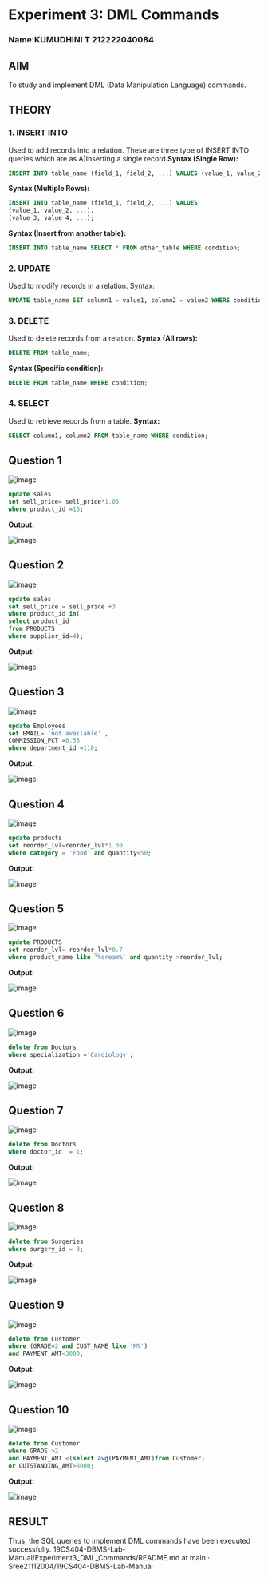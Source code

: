 
# Experiment 3: DML Commands
### Name:KUMUDHINI T 212222040084
## AIM
To study and implement DML (Data Manipulation Language) commands.

## THEORY

### 1. INSERT INTO
Used to add records into a relation.
These are three type of INSERT INTO queries which are as
A)Inserting a single record
**Syntax (Single Row):**
```sql
INSERT INTO table_name (field_1, field_2, ...) VALUES (value_1, value_2, ...);
```
**Syntax (Multiple Rows):**
```sql
INSERT INTO table_name (field_1, field_2, ...) VALUES
(value_1, value_2, ...),
(value_3, value_4, ...);
```
**Syntax (Insert from another table):**
```sql
INSERT INTO table_name SELECT * FROM other_table WHERE condition;
```
### 2. UPDATE
Used to modify records in a relation.
Syntax:
```sql
UPDATE table_name SET column1 = value1, column2 = value2 WHERE condition;
```
### 3. DELETE
Used to delete records from a relation.
**Syntax (All rows):**
```sql
DELETE FROM table_name;
```
**Syntax (Specific condition):**
```sql
DELETE FROM table_name WHERE condition;
```
### 4. SELECT
Used to retrieve records from a table.
**Syntax:**
```sql
SELECT column1, column2 FROM table_name WHERE condition;
```
**Question 1**
--
![image](https://github.com/user-attachments/assets/9da6c96f-36f1-4a16-8a7c-5e000d72108d)


```sql
update sales
set sell_price= sell_price*1.05
where product_id =15;
```

**Output:**

![image](https://github.com/user-attachments/assets/838735b2-7bf2-4fab-bb94-4838724fef55)


**Question 2**
---
![image](https://github.com/user-attachments/assets/76c26221-47fd-45e8-9617-b857f615b360)


```sql
update sales
set sell_price = sell_price +3
where product_id in(
select product_id
from PRODUCTS
where supplier_id=4);
```

**Output:**

![image](https://github.com/user-attachments/assets/fd6d6d2d-8a7b-4b90-a051-4b991399e8e1)


**Question 3**
---
![image](https://github.com/user-attachments/assets/14d2ab3f-4b29-41b0-b12d-d31bdd8fd1e1)


```sql
update Employees
set EMAIL= 'not available' ,
COMMISSION_PCT =0.55
where department_id =110;
```

**Output:**

![image](https://github.com/user-attachments/assets/cb74d6b3-7573-44b1-a5e7-8cbe489e64f1)


**Question 4**
---
![image](https://github.com/user-attachments/assets/75754ae7-fe7d-4980-8b26-0f87f2bf42a2)


```sql
update products
set reorder_lvl=reorder_lvl*1.30
where category = 'Food' and quantity<50;
```

**Output:**

![image](https://github.com/user-attachments/assets/e88b612b-3152-4c37-8358-2a54aa260f33)


**Question 5**
---
![image](https://github.com/user-attachments/assets/c7918f1c-91c8-4c25-849a-6bcf9c7e40c0)


```sql
update PRODUCTS
set reorder_lvl= reorder_lvl*0.7
where product_name like '%cream%' and quantity >reorder_lvl;
```

**Output:**

![image](https://github.com/user-attachments/assets/97ad3fec-6f1b-4860-be8a-5f7c026c6c76)


**Question 6**
---
![image](https://github.com/user-attachments/assets/f2540b66-2661-4114-a9f2-4af237d6e0b6)


```sql
delete from Doctors
where specialization ='Cardiology';
```

**Output:**

![image](https://github.com/user-attachments/assets/21f6f95e-b8b3-44aa-976b-0fafa0ac3f00)


**Question 7**
---
![image](https://github.com/user-attachments/assets/554ef8e6-fe51-46af-93ab-5f4d1d54f3f8)


```sql
delete from Doctors
where doctor_id  = 1;
```

**Output:**

![image](https://github.com/user-attachments/assets/ccd509a0-3ffd-4be0-9647-8759b5dbf167)


**Question 8**
---
![image](https://github.com/user-attachments/assets/68a669aa-692d-4705-8ad0-074ce0976b63)


```sql
delete from Surgeries
where surgery_id = 3;
```

**Output:**

![image](https://github.com/user-attachments/assets/cb6f9a8e-de8c-45f7-9677-f17c0be1d91e)


**Question 9**
---
![image](https://github.com/user-attachments/assets/362956f4-6744-4323-9467-e4082dcf40eb)


```sql
delete from Customer
where (GRADE=2 and CUST_NAME like 'M%')
and PAYMENT_AMT<3000;
```

**Output:**

![image](https://github.com/user-attachments/assets/6ab65e7f-55f3-485e-b2dd-e66b6848563f)


**Question 10**
---
![image](https://github.com/user-attachments/assets/eb452a4b-37fb-4abf-8dce-b57b3b35619c)


```sql
delete from Customer
where GRADE >2 
and PAYMENT_AMT <(select avg(PAYMENT_AMT)from Customer)
or OUTSTANDING_AMT>8000;
```

**Output:**

![image](https://github.com/user-attachments/assets/d601592d-82c9-4691-864e-8a62c9efb449)


## RESULT
Thus, the SQL queries to implement DML commands have been executed successfully.
19CS404-DBMS-Lab-Manual/Experiment3_DML_Commands/README.md at main · Sree21112004/19CS404-DBMS-Lab-Manual 
